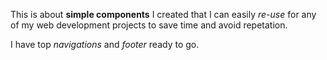 This is about **simple components** I created that I can easily *re-use* for any of my web development projects to save time and avoid repetation.

I have top *navigations* and *footer* ready to go.
